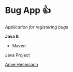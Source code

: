 # Bug App :+1:

*Application for registering bugs*

**Java 8**

* Maven

Java Project

[Anne Hesemann](https://github.com/anneH)
